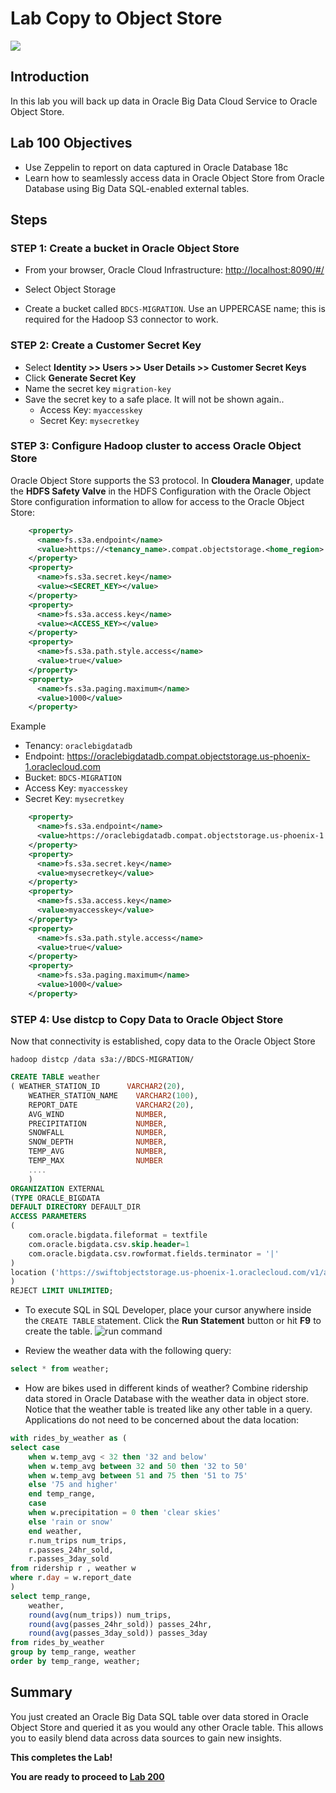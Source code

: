 # Lab Copy to Object Store
  ![](images/100/Title-100.png)

## Introduction

In this lab you will back up data in Oracle Big Data Cloud Service to Oracle Object Store.

## Lab 100 Objectives

- Use Zeppelin to report on data captured in Oracle Database 18c
- Learn how to seamlessly access data in Oracle Object Store from Oracle Database using Big Data SQL-enabled external tables.

## Steps

### **STEP 1:** Create a bucket in Oracle Object Store

* From your browser, Oracle Cloud Infrastructure:
  [http://localhost:8090/#/](http://localhost:8090/#/)

* Select Object Storage

* Create a bucket called `BDCS-MIGRATION`.  Use an UPPERCASE name; this is required for the Hadoop S3 connector to work.

### **STEP 2:** Create a Customer Secret Key

* Select **Identity >> Users >> User Details >> Customer Secret Keys**
* Click **Generate Secret Key**
* Name the secret key `migration-key`
* Save the secret key to a safe place.  It will not be shown again..
    * Access Key: `myaccesskey`
    * Secret Key: `mysecretkey`


### **STEP 3:** Configure Hadoop cluster to access Oracle Object Store
Oracle Object Store supports the S3 protocol.  In **Cloudera Manager**, update the **HDFS Safety Valve** in the HDFS Configuration with the Oracle Object Store configuration information to allow for access to the Oracle Object Store:

```xml
    <property>
      <name>fs.s3a.endpoint</name>
      <value>https://<tenancy_name>.compat.objectstorage.<home_region>.oraclecloud.com</value>
    </property>
    <property>
      <name>fs.s3a.secret.key</name>
      <value><SECRET_KEY></value>
    </property>
    <property>
      <name>fs.s3a.access.key</name>
      <value><ACCESS_KEY></value>
    </property>
    <property>
      <name>fs.s3a.path.style.access</name>
      <value>true</value>
    </property>
    <property>
      <name>fs.s3a.paging.maximum</name>
      <value>1000</value>
    </property>
```

Example
* Tenancy:  `oraclebigdatadb`
* Endpoint: https://oraclebigdatadb.compat.objectstorage.us-phoenix-1.oraclecloud.com
* Bucket:  `BDCS-MIGRATION`
* Access Key: `myaccesskey`
* Secret Key: `mysecretkey`
```xml
    <property>
      <name>fs.s3a.endpoint</name>
      <value>https://oraclebigdatadb.compat.objectstorage.us-phoenix-1.oraclecloud.com</value>
    </property>
    <property>
      <name>fs.s3a.secret.key</name>
      <value>mysecretkey</value>
    </property>
    <property>
      <name>fs.s3a.access.key</name>
      <value>myaccesskey</value>
    </property>
    <property>
      <name>fs.s3a.path.style.access</name>
      <value>true</value>
    </property>
    <property>
      <name>fs.s3a.paging.maximum</name>
      <value>1000</value>
    </property>
```

### **STEP 4:** Use distcp to Copy Data to Oracle Object Store
Now that connectivity is established, copy data to the Oracle Object Store

    hadoop distcp /data s3a://BDCS-MIGRATION/

```sql
CREATE TABLE weather
( WEATHER_STATION_ID      VARCHAR2(20),
    WEATHER_STATION_NAME    VARCHAR2(100),
    REPORT_DATE             VARCHAR2(20),
    AVG_WIND                NUMBER,
    PRECIPITATION           NUMBER,
    SNOWFALL                NUMBER,
    SNOW_DEPTH              NUMBER,
    TEMP_AVG                NUMBER,
    TEMP_MAX                NUMBER
    ....
    )
ORGANIZATION EXTERNAL
(TYPE ORACLE_BIGDATA
DEFAULT DIRECTORY DEFAULT_DIR
ACCESS PARAMETERS
(
    com.oracle.bigdata.fileformat = textfile 
    com.oracle.bigdata.csv.skip.header=1
    com.oracle.bigdata.csv.rowformat.fields.terminator = '|'
)
location ('https://swiftobjectstorage.us-phoenix-1.oraclecloud.com/v1/adwc4pm/weather/*.csv')
)  
REJECT LIMIT UNLIMITED;
```
* To execute SQL in SQL Developer, place your cursor anywhere inside the `CREATE TABLE` statement.  Click the **Run Statement** button or hit **F9** to create the table.
    ![run command](images/100/run-cmd.png)

* Review the weather data with the following query:
```sql
select * from weather;
```
* How are bikes used in different kinds of weather?  Combine ridership data stored in Oracle Database with the weather data in object store.  Notice that the weather table is treated like any other table in a query.  Applications do not need to be concerned about the data location:
```sql
with rides_by_weather as (
select case 
    when w.temp_avg < 32 then '32 and below'
    when w.temp_avg between 32 and 50 then '32 to 50'
    when w.temp_avg between 51 and 75 then '51 to 75'
    else '75 and higher'
    end temp_range,            
    case
    when w.precipitation = 0 then 'clear skies'
    else 'rain or snow'
    end weather,
    r.num_trips num_trips, 
    r.passes_24hr_sold,
    r.passes_3day_sold 
from ridership r , weather w
where r.day = w.report_date
)
select temp_range,
    weather,
    round(avg(num_trips)) num_trips,
    round(avg(passes_24hr_sold)) passes_24hr,
    round(avg(passes_3day_sold)) passes_3day
from rides_by_weather
group by temp_range, weather
order by temp_range, weather;
```
## Summary
You just created an Oracle Big Data SQL table over data stored in Oracle Object Store and queried it as you would any other Oracle table.  This allows you to easily blend data across data sources to gain new insights.

**This completes the Lab!**

**You are ready to proceed to [Lab 200](LabGuide200.md)**
